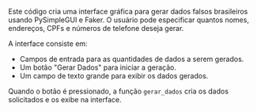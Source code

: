 Este código cria uma interface gráfica para gerar dados falsos brasileiros usando PySimpleGUI e Faker. O usuário pode especificar quantos nomes, endereços, CPFs e números de telefone deseja gerar. 

A interface consiste em:
- Campos de entrada para as quantidades de dados a serem gerados.
- Um botão "Gerar Dados" para iniciar a geração.
- Um campo de texto grande para exibir os dados gerados.

Quando o botão é pressionado, a função `gerar_dados` cria os dados solicitados e os exibe na interface.
